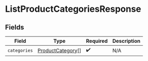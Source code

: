 # ListProductCategoriesResponse


## Fields

| Field                                                       | Type                                                        | Required                                                    | Description                                                 |
| ----------------------------------------------------------- | ----------------------------------------------------------- | ----------------------------------------------------------- | ----------------------------------------------------------- |
| `categories`                                                | [ProductCategory](../../models/shared/productcategory.md)[] | :heavy_check_mark:                                          | N/A                                                         |
